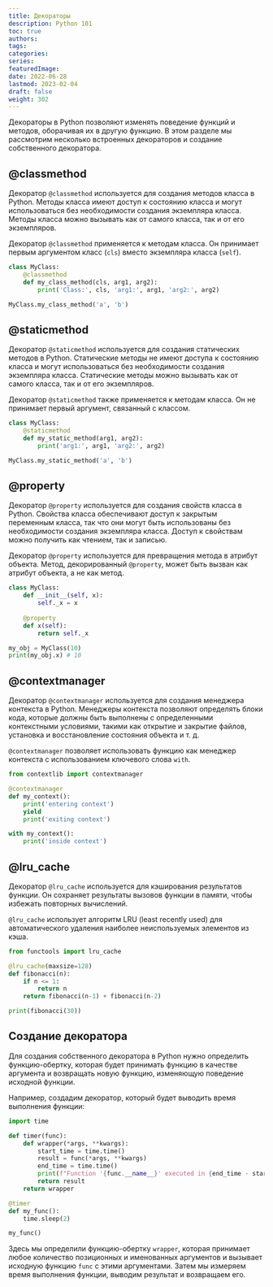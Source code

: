 ```yaml
---
title: Декораторы
description: Python 101
toc: true
authors:
tags:
categories:
series:
featuredImage:
date: 2022-06-28
lastmod: 2023-02-04
draft: false
weight: 302
---
```


Декораторы в Python позволяют изменять поведение функций и методов, оборачивая их в другую функцию. В этом разделе мы рассмотрим несколько встроенных декораторов и создание собственного декоратора.

## @classmethod

Декоратор `@classmethod` используется для создания методов класса в Python. Методы класса имеют доступ к состоянию класса и могут использоваться без необходимости создания экземпляра класса. Методы класса можно вызывать как от самого класса, так и от его экземпляров.

Декоратор `@classmethod` применяется к методам класса. Он принимает первым аргументом класс (`cls`) вместо экземпляра класса (`self`).

```python
class MyClass:
    @classmethod
    def my_class_method(cls, arg1, arg2):
        print('Class:', cls, 'arg1:', arg1, 'arg2:', arg2)

MyClass.my_class_method('a', 'b')
```

## @staticmethod

Декоратор `@staticmethod` используется для создания статических методов в Python. Статические методы не имеют доступа к состоянию класса и могут использоваться без необходимости создания экземпляра класса. Статические методы можно вызывать как от самого класса, так и от его экземпляров.

Декоратор `@staticmethod` также применяется к методам класса. Он не принимает первый аргумент, связанный с классом.

```python
class MyClass:
    @staticmethod
    def my_static_method(arg1, arg2):
        print('arg1:', arg1, 'arg2:', arg2)

MyClass.my_static_method('a', 'b')
```

## @property

Декоратор `@property` используется для создания свойств класса в Python. Свойства класса обеспечивают доступ к закрытым переменным класса, так что они могут быть использованы без необходимости создания экземпляра класса. Доступ к свойствам можно получить как чтением, так и записью.

Декоратор `@property` используется для превращения метода в атрибут объекта. Метод, декорированный `@property`, может быть вызван как атрибут объекта, а не как метод.

```python
class MyClass:
    def __init__(self, x):
        self._x = x
    
    @property
    def x(self):
        return self._x

my_obj = MyClass(10)
print(my_obj.x) # 10
```

## @contextmanager

Декоратор `@contextmanager` используется для создания менеджера контекста в Python. Менеджеры контекста позволяют определять блоки кода, которые должны быть выполнены с определенными контекстными условиями, такими как открытие и закрытие файлов, установка и восстановление состояния объекта и т. д.

`@contextmanager` позволяет использовать функцию как менеджер контекста с использованием ключевого слова `with`.

```python
from contextlib import contextmanager

@contextmanager
def my_context():
    print('entering context')
    yield
    print('exiting context')

with my_context():
    print('inside context')
```

## @lru_cache

Декоратор `@lru_cache` используется для кэширования результатов функции. Он сохраняет результаты вызовов функции в памяти, чтобы избежать повторных вычислений.

`@lru_cache` использует алгоритм LRU (least recently used) для автоматического удаления наиболее неиспользуемых элементов из кэша.

```python
from functools import lru_cache

@lru_cache(maxsize=128)
def fibonacci(n):
    if n <= 1:
        return n
    return fibonacci(n-1) + fibonacci(n-2)

print(fibonacci(30))
```

## Создание декоратора

Для создания собственного декоратора в Python нужно определить функцию-обертку, которая будет принимать функцию в качестве аргумента и возвращать новую функцию, изменяющую поведение исходной функции.

Например, создадим декоратор, который будет выводить время выполнения функции:

```python
import time

def timer(func):
    def wrapper(*args, **kwargs):
        start_time = time.time()
        result = func(*args, **kwargs)
        end_time = time.time()
        print(f"Function '{func.__name__}' executed in {end_time - start_time:.4f} seconds")
        return result
    return wrapper

@timer
def my_func():
    time.sleep(2)

my_func()
```

Здесь мы определили функцию-обертку `wrapper`, которая принимает любое количество позиционных и именованных аргументов и вызывает исходную функцию `func` с этими аргументами. Затем мы измеряем время выполнения функции, выводим результат и возвращаем его.
